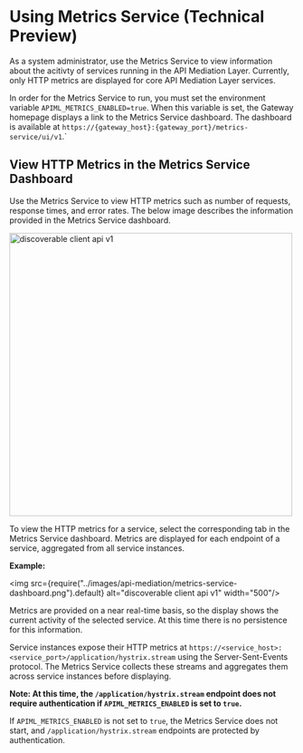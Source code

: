# Using Metrics Service (Technical Preview)

As a system administrator, use the Metrics Service to view information about the acitivty of services running in the API Mediation Layer.
Currently, only HTTP metrics are displayed for core API Mediation Layer services.

In order for the Metrics Service to run, you must set the environment variable `APIML_METRICS_ENABLED=true`. When this variable is set, the Gateway homepage displays a link to the Metrics Service dashboard. The dashboard is available at `https://{gateway_host}:{gateway_port}/metrics-service/ui/v1`.`

## View HTTP Metrics in the Metrics Service Dashboard

Use the Metrics Service to view HTTP metrics such as number of requests, response times, and error rates. The below image describes the information provided in the Metrics Service dashboard.

<img src="https://raw.githubusercontent.com/wiki/Netflix/Hystrix/images/dashboard-annoted-circuit-640.png" alt="discoverable client api v1" width="500"/>

To view the HTTP metrics for a service, select the corresponding tab in the Metrics Service dashboard. Metrics are displayed for each endpoint of a service, aggregated from all service instances.

**Example:**

<img src={require("../images/api-mediation/metrics-service-dashboard.png").default} alt="discoverable client api v1" width="500"/>

Metrics are provided on a near real-time basis, so the display shows the current activity of the selected service. At this time there is no persistence for this information.

Service instances expose their HTTP metrics at `https://<service_host>:<service_port>/application/hystrix.stream` using the Server-Sent-Events protocol. The Metrics Service collects these streams and aggregates them across service instances before displaying.

**Note: At this time, the `/application/hystrix.stream` endpoint does not require authentication if `APIML_METRICS_ENABLED` is set to `true`.**

If `APIML_METRICS_ENABLED` is not set to `true`, the Metrics Service does not start, and `/application/hystrix.stream` endpoints are protected by authentication.

